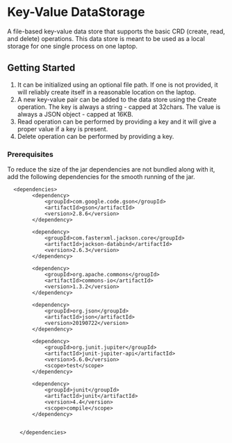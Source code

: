 # Key-Value DataStorage

A file-based key-value data store that supports the basic CRD (create, read, and delete)
operations. This data store is meant to be used as a local storage for one single process on one
laptop.

## Getting Started

1. It can be initialized using an optional file path. If one is not provided, it will reliably
create itself in a reasonable location on the laptop.
2. A new key-value pair can be added to the data store using the Create operation. The key
is always a string - capped at 32chars. The value is always a JSON object - capped at
16KB.
3. Read operation can be performed by providing a key and it will give a proper value if a key is present.
4. Delete operation can be performed by providing a key.

### Prerequisites

To reduce the size of the jar dependencies are not bundled along with it, add the following dependencies for 
the smooth running of the jar.

      <dependencies>
            <dependency>
                <groupId>com.google.code.gson</groupId>
                <artifactId>gson</artifactId>
                <version>2.8.6</version>
            </dependency>

            <dependency>
                <groupId>com.fasterxml.jackson.core</groupId>
                <artifactId>jackson-databind</artifactId>
                <version>2.6.3</version>
            </dependency>

            <dependency>
                <groupId>org.apache.commons</groupId>
                <artifactId>commons-io</artifactId>
                <version>1.3.2</version>
            </dependency>

            <dependency>
                <groupId>org.json</groupId>
                <artifactId>json</artifactId>
                <version>20190722</version>
            </dependency>

            <dependency>
                <groupId>org.junit.jupiter</groupId>
                <artifactId>junit-jupiter-api</artifactId>
                <version>5.6.0</version>
                <scope>test</scope>
            </dependency>

            <dependency>
                <groupId>junit</groupId>
                <artifactId>junit</artifactId>
                <version>4.4</version>
                <scope>compile</scope>
            </dependency>


        </dependencies>
        
  
